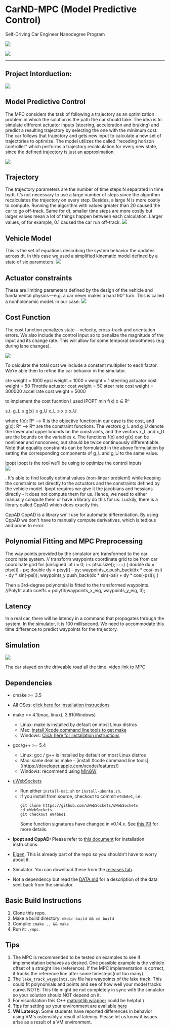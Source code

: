 # CarND-MPC (Model Predictive Control)
Self-Driving Car Engineer Nanodegree Program

![](https://github.com/emilkaram/SDC-ND-MPC-Udacity-Term2-Project5/blob/master/img/6.png)

![](https://github.com/emilkaram/SDC-ND-MPC-Udacity-Term2-Project5/blob/master/img/3.png)

---

## Project Intorduction:

![](https://github.com/emilkaram/SDC-ND-MPC-Udacity-Term2-Project5/blob/master/img/5.png)



## Model Predictive Control
The MPC considers the task of following a trajectory as an optimization problem in which the solution is the path the car should take. The idea is to simulate different actuator inputs (steering, acceleration and braking) and predict a resulting trajectory by selecting the one with the minimum cost. 
The car follows that trajectory and gets new input to calculate a new set of trajectories to optimize. The model utilizes the called “receding horizon controller” which performs a trajectory recalculation for every new state, since the defined trajectory is just an approximation.

![](https://github.com/emilkaram/SDC-ND-MPC-Udacity-Term2-Project5/blob/master/img/1.png)



## Trajectory
The trajectory parameters are the number of time steps N separated in time bydt. It’s not necessary to use a large number of steps since the algorithm recalculates the trajectory on every step. Besides, a large N is more costly to compute. Running the algorithm with values greater than 20 caused the car to go off-track. Same for dt, smaller time steps are more costly but larger values mean a lot of things happen between each calculation. Larger values, of for example, 0.1 caused the car run off-track.
![](https://github.com/emilkaram/SDC-ND-MPC-Udacity-Term2-Project5/blob/master/img/10.png)

## Vehicle Model
This is the set of equations describing the system behavior the updates across dt. In this case we used a simplified kinematic model defined by a state of six parameters:
![](https://github.com/emilkaram/SDC-ND-MPC-Udacity-Term2-Project5/blob/master/img/12.png)


## Actuator constraints
These are limiting parameters defined by the design of the vehicle and fundamental physics — e.g. a car never makes a hard 90° turn. This is called a nonholonomic model. In our case:
![](https://github.com/emilkaram/SDC-ND-MPC-Udacity-Term2-Project5/blob/master/img/13.PNG)

## Cost Function
The cost function penalizes state — velocity, cross-track and orientation errors. We also include the control input so to penalize the magnitude of the input and its change rate. This will allow for some temporal smoothness (e.g during lane changes).

![](https://github.com/emilkaram/SDC-ND-MPC-Udacity-Term2-Project5/blob/master/img/8.png)

To calculate the total cost we include a constant multiplier to each factor. We’re able then to refine the car behavior in the simulator.

cte weight = 1000
epsi weight = 1000
v weight = 1
steering actuator cost weight = 50
Throttle actuator cost weight = 50
steer rate cost weight = 300000
accel rate cost weight = 5000

to implement the cost fucntion I used IPOPT 
   min     f(x)
 x ∈ Rⁿ

s.t.       g_L ≤ g(x) ≤ g_U
           x_L ≤  x   ≤ x_U

where f(x): Rⁿ --> R is the objective function in our case is the cost, and g(x): Rⁿ --> Rᵐ are the constraint functions. The vectors g_L and g_U denote the lower and upper bounds on the constraints, and the vectors x_L and x_U are the bounds on the variables x. The functions f(x) and g(x) can be nonlinear and nonconvex, but should be twice continuously differentiable. Note that equality constraints can be formulated in the above formulation by setting the corresponding components of g_L and g_U to the same value.

Ipopt
Ipopt is the tool we'll be using to optimize the control inputs  
![](https://github.com/emilkaram/SDC-ND-MPC-Udacity-Term2-Project5/blob/master/img/14.PNG)

. It's able to find locally optimal values (non-linear problem!) while keeping the constraints set directly to the actuators and the constraints defined by the vehicle model. Ipopt requires we give it the jacobians and hessians directly - it does not compute them for us. Hence, we need to either manually compute them or have a library do this for us. Luckily, there is a library called CppAD which does exactly this.

CppAD
CppAD is a library we'll use for automatic differentiation. By using CppAD we don't have to manually compute derivatives, which is tedious and prone to error.

## Polynomial Fitting and MPC Preprocessing
The way points provided by the simulator are transformed to the car coordinate system.
// transform waypoints coordinate grid to be from car coordinate grid
          for (unsigned int i = 0; i < ptsx.size(); i++) {
            double dx = ptsx[i] - px;
            double dy = ptsy[i] - py;
            waypoints_x.push_back(dx * cos(-psi) - dy * sin(-psi));
            waypoints_y.push_back(dx * sin(-psi) + dy * cos(-psi));
          }

Then a 3rd-degree polynomial is fitted to the transformed waypoints.
 //Polyfit
 auto coeffs = polyfit(waypoints_x_eig, waypoints_y_eig, 3);
 
  
 

## Latency
In a real car, there will be latency in a command that propagates through the system. In the simulator, it is 100 millisecond. We need to accommodate this time difference to predict waypoints for the trajectory.



## Simulation
![](https://github.com/emilkaram/SDC-ND-MPC-Udacity-Term2-Project5/blob/master/img/2.png)

The car stayed on the driveable road all the time.
[video link to MPC](https://github.com/emilkaram/SDC-ND-MPC-Udacity-Term2-Project5/tree/master/video/vid2.mp4)



## Dependencies

* cmake >= 3.5
 * All OSes: [click here for installation instructions](https://cmake.org/install/)
* make >= 4.1(mac, linux), 3.81(Windows)
  * Linux: make is installed by default on most Linux distros
  * Mac: [install Xcode command line tools to get make](https://developer.apple.com/xcode/features/)
  * Windows: [Click here for installation instructions](http://gnuwin32.sourceforge.net/packages/make.htm)
* gcc/g++ >= 5.4
  * Linux: gcc / g++ is installed by default on most Linux distros
  * Mac: same deal as make - [install Xcode command line tools]((https://developer.apple.com/xcode/features/)
  * Windows: recommend using [MinGW](http://www.mingw.org/)
* [uWebSockets](https://github.com/uWebSockets/uWebSockets)
  * Run either `install-mac.sh` or `install-ubuntu.sh`.
  * If you install from source, checkout to commit `e94b6e1`, i.e.
    ```
    git clone https://github.com/uWebSockets/uWebSockets
    cd uWebSockets
    git checkout e94b6e1
    ```
    Some function signatures have changed in v0.14.x. See [this PR](https://github.com/udacity/CarND-MPC-Project/pull/3) for more details.

* **Ipopt and CppAD:** Please refer to [this document](https://github.com/udacity/CarND-MPC-Project/blob/master/install_Ipopt_CppAD.md) for installation instructions.
* [Eigen](http://eigen.tuxfamily.org/index.php?title=Main_Page). This is already part of the repo so you shouldn't have to worry about it.
* Simulator. You can download these from the [releases tab](https://github.com/udacity/self-driving-car-sim/releases).
* Not a dependency but read the [DATA.md](./DATA.md) for a description of the data sent back from the simulator.


## Basic Build Instructions

1. Clone this repo.
2. Make a build directory: `mkdir build && cd build`
3. Compile: `cmake .. && make`
4. Run it: `./mpc`.

## Tips

1. The MPC is recommended to be tested on examples to see if implementation behaves as desired. One possible example
is the vehicle offset of a straight line (reference). If the MPC implementation is correct, it tracks the reference line after some timesteps(not too many).
2. The `lake_track_waypoints.csv` file has waypoints of the lake track. This could fit polynomials and points and see of how well your model tracks curve. NOTE: This file might be not completely in sync with the simulator so your solution should NOT depend on it.
3. For visualization this C++ [matplotlib wrapper](https://github.com/lava/matplotlib-cpp) could be helpful.)
4.  Tips for setting up your environment are available [here](https://classroom.udacity.com/nanodegrees/nd013/parts/40f38239-66b6-46ec-ae68-03afd8a601c8/modules/0949fca6-b379-42af-a919-ee50aa304e6a/lessons/f758c44c-5e40-4e01-93b5-1a82aa4e044f/concepts/23d376c7-0195-4276-bdf0-e02f1f3c665d)
5. **VM Latency:** Some students have reported differences in behavior using VM's ostensibly a result of latency.  Please let us know if issues arise as a result of a VM environment.

















